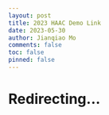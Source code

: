 ```yaml
---
layout: post
title: 2023 HAAC Demo Link
date: 2023-05-30
author: Jianqiao Mo
comments: false
toc: false
pinned: false
---
```


# Redirecting...

 <meta http-equiv="refresh" content="5;url=https://jqmo.top/404/">
